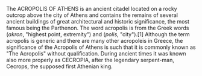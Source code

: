 The ACROPOLIS OF ATHENS is an ancient citadel located on a rocky outcrop above the city of Athens and contains the remains of several ancient buildings of great architectural and historic significance, the most famous being the Parthenon. The word acropolis is from the Greek words (_akron_, "highest point, extremity") and (_polis_, "city").[1] Although the term acropolis is generic and there are many other acropoleis in Greece, the significance of the Acropolis of Athens is such that it is commonly known as "The Acropolis" without qualification. During ancient times it was known also more properly as CECROPIA, after the legendary serpent-man, Cecrops, the supposed first Athenian king.
